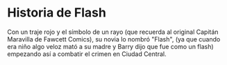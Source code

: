 # Historia de Flash

Con un traje rojo y el símbolo de un rayo (que recuerda al original Capitán Maravilla de Fawcett Comics), su novia lo nombró "Flash", (ya que cuando era niño algo veloz mató a su madre y Barry dijo que fue como un flash) empezando así a combatir el crimen en Ciudad Central.


